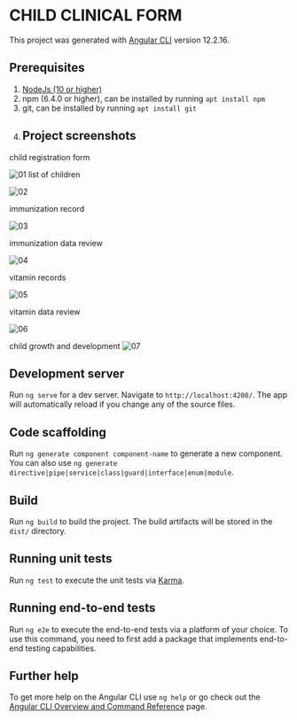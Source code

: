# CHILD CLINICAL FORM

This project was generated with [Angular CLI](https://github.com/angular/angular-cli) version 12.2.16.

## Prerequisites
1. [NodeJs (10 or higher)](https://nodejs.org)
2. npm (6.4.0 or higher), can be installed by running `apt install npm`
3. git, can be installed by running `apt install git`
4. ## Project screenshots
child registration form

![01](https://github.com/Hangi200/clicalform/assets/84311151/53bb9cf3-e43c-458a-9f64-f9f334fb4fbd)
list of children

![02](https://github.com/Hangi200/clicalform/assets/84311151/e14f5a6c-6686-47c0-914c-807d245cb8fb)

immunization record

![03](https://github.com/Hangi200/clicalform/assets/84311151/0ea9860f-415d-45b0-ad5c-742b2929cb8e)

immunization data review

![04](https://github.com/Hangi200/clicalform/assets/84311151/f6837135-499b-4472-9d18-fbd79bb76517)

vitamin records

![05](https://github.com/Hangi200/clicalform/assets/84311151/44e153f2-e2c2-40ee-833a-58c097e8edc0)

vitamin data review

![06](https://github.com/Hangi200/clicalform/assets/84311151/890099eb-15a3-4bed-9aef-c6dcd919fb0f)

child growth and development
![07](https://github.com/Hangi200/clicalform/assets/84311151/35cf9733-4cae-49d5-94f1-5929c3ad7928)
## Development server

Run `ng serve` for a dev server. Navigate to `http://localhost:4200/`. The app will automatically reload if you change any of the source files.

## Code scaffolding

Run `ng generate component component-name` to generate a new component. You can also use `ng generate directive|pipe|service|class|guard|interface|enum|module`.

## Build

Run `ng build` to build the project. The build artifacts will be stored in the `dist/` directory.

## Running unit tests

Run `ng test` to execute the unit tests via [Karma](https://karma-runner.github.io).

## Running end-to-end tests

Run `ng e2e` to execute the end-to-end tests via a platform of your choice. To use this command, you need to first add a package that implements end-to-end testing capabilities.

## Further help

To get more help on the Angular CLI use `ng help` or go check out the [Angular CLI Overview and Command Reference](https://angular.io/cli) page.
